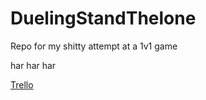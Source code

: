 # DuelingStandThelone
Repo for my shitty attempt at a 1v1 game 


har har har

[Trello](https://trello.com/b/zqK4dURv/operation-stand-the-lone)
